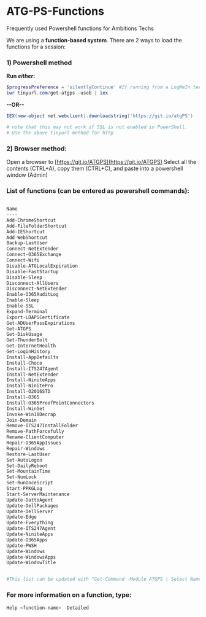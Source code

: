 # ATG-PS-Functions
Frequently used Powershell functions for Ambitions Techs

We are using a **function-based system**. There are 2 ways to load the functions for a session:

### 1) Powershell method ###

**Run _either_:**
```powershell
$progressPreference = 'silentlyContinue' #If running from a LogMeIn terminal
iwr tinyurl.com/get-atgps -useb | iex
```

**--OR--**

```powershell
IEX(new-object net.webclient).downloadstring('https://git.io/atgPS')

# note that this may not work if SSL is not enabled in PowerShell.
# Use the above tinyurl method for http
```

### 2) Browser method: ###
Open a browser to [https://git.io/ATGPS](https://git.io/ATGPS)
Select all the contents (CTRL+A), copy them (CTRL+C), and paste into a powershell window (Admin)


### List of functions (can be entered as powershell commands): ###
```powershell

Name
----
Add-ChromeShortcut
Add-FileFolderShortcut
Add-IEShortcut
Add-WebShortcut
Backup-LastUser
Connect-NetExtender
Connect-O365Exchange
Connect-Wifi
Disable-ATGLocalExpiration
Disable-FastStartup
Disable-Sleep
Disconnect-AllUsers
Disconnect-NetExtender
Enable-O365AuditLog
Enable-Sleep
Enable-SSL
Expand-Terminal
Export-LDAPSCertificate
Get-ADUserPassExpirations
Get-ATGPS
Get-DiskUsage
Get-ThunderBolt
Get-InternetHealth
Get-LoginHistory
Install-AppDefaults
Install-Choco
Install-ITS247Agent
Install-NetExtender
Install-NiniteApps
Install-NinitePro
Install-O2016STD
Install-O365
Install-O365ProofPointConnectors
Install-WinGet
Invoke-Win10Decrap
Join-Domain
Remove-ITS247InstallFolder
Remove-PathForcefully
Rename-ClientComputer
Repair-O365AppIssues
Repair-Windows
Restore-LastUser
Set-AutoLogon
Set-DailyReboot
Set-MountainTime
Set-NumLock
Set-RunOnceScript
Start-PPKGLog
Start-ServerMaintenance
Update-DattoAgent
Update-DellPackages
Update-DellServer
Update-Edge
Update-Everything
Update-ITS247Agent
Update-NiniteApps
Update-O365Apps
Update-PWSH
Update-Windows
Update-WindowsApps
Update-WindowTitle


#This list can be updated with "Get-Command -Module ATGPS | Select Name"
```
### For more information on a function, type:
```powershell 
Help <function-name> -Detailed
```
